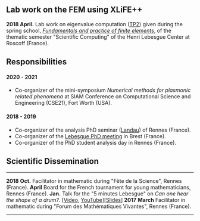 ## Lab work on the FEM using XLiFE++

**2018 April.** Lab work on eigenvalue computation ([TP2](https://www.lebesgue.fr/content/sem2018-ElFin-TPXLIFE)) given during the spring school, [_Fundamentals and practice of finite elements_](https://www.lebesgue.fr/content/sem2018-ElFin), of the thematic semester "Scientific Computing" of the Henri Lebesgue Center at Roscoff (France).

## Responsibilities

#### 2020 - 2021

- Co-organizer of the mini-symposium _Numerical methods for plasmonic related phenomena_ at SIAM Conference on Computational Science and Engineering (CSE21), Fort Worth (USA).

#### 2018 - 2019

- Co-organizer of the analysis PhD seminar ([Landau](https://irmar.univ-rennes1.fr/seminaire-landau)) of Rennes (France).
- Co-organizer of the [Lebesgue PhD meeting](https://www.lebesgue.fr/fr/content/seminars-doctorales%2018) in Brest (France).
- Co-organizer of the PhD student analysis day in Rennes (France).

## Scientific Dissemination

---------  ----------  --------------------------------------
__2018__   __Oct.__    Facilitator in mathematic during "Fête de la Science", Rennes (France).
           __April__   Board for the French tournament for young mathematicians, Rennes (France).
           __Jan.__    Talk for the "5 minutes Lebesgue" on _Can one hear the shape of a drum?_. \[[Video](https://www.lebesgue.fr/fr/node/4606), [YouTube](https://youtu.be/AvHLMKDdXjI)\]\[[Slides](docs/5minHL.pdf)\]
__2017__   __March__   Facilitator in mathematic during "Forum des Math&eacute;matiques Vivantes", Rennes (France).
---------  ----------  --------------------------------------
